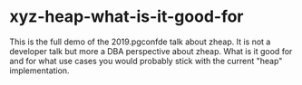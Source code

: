 # xyz-heap-what-is-it-good-for

This is the full demo of the 2019.pgconfde talk about zheap. It is not a developer talk but more a DBA perspective about zheap. What is it good for and for what use cases you would probably stick with the current "heap" implementation.

